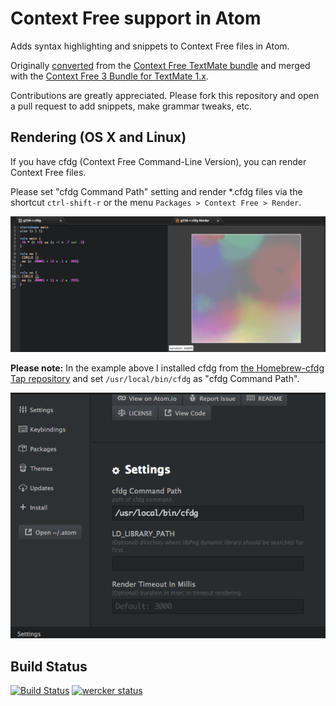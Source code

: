 # Context Free support in Atom

Adds syntax highlighting and snippets to Context Free files in Atom.

Originally [converted](http://atom.io/docs/latest/converting-a-text-mate-bundle)
from the [Context Free TextMate bundle](https://github.com/textmate/context-free.tmbundle)
and merged with the [Context Free 3 Bundle for TextMate 1.x](https://github.com/Royaljerry/cfdg-3-bundle-for-textmate-1-x).

Contributions are greatly appreciated. Please fork this repository and open a
pull request to add snippets, make grammar tweaks, etc.

## Rendering (OS X and Linux)

If you have cfdg (Context Free Command-Line Version), you can render Context Free files.

Please set "cfdg Command Path" setting and render *.cfdg files via the shortcut `ctrl-shift-r` or the menu `Packages > Context Free > Render`.

![Language Context Free - Rendering Screenshot](https://raw.githubusercontent.com/kn1kn1/language-context-free/master/rendering.png)

**Please note:** In the example above I installed cfdg from [the Homebrew-cfdg Tap repository](https://github.com/kn1kn1/homebrew-cfdg) and set `/usr/local/bin/cfdg` as "cfdg Command Path".

![cfdg Command Path setting](https://raw.githubusercontent.com/kn1kn1/language-context-free/master/settings.png)

## Build Status

[![Build Status](https://travis-ci.org/kn1kn1/language-context-free.svg?branch=master)](https://travis-ci.org/kn1kn1/language-context-free)
[![wercker status](https://app.wercker.com/status/005e3657c1a81d0fcaceafa0980fcb99/m "wercker status")](https://app.wercker.com/project/bykey/005e3657c1a81d0fcaceafa0980fcb99)
